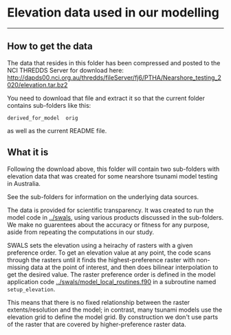 # Elevation data used in our modelling 
--------------------------------------

## How to get the data

The data that resides in this folder has been compressed and posted to the NCI THREDDS Server for download here: http://dapds00.nci.org.au/thredds/fileServer/fj6/PTHA/Nearshore_testing_2020/elevation.tar.bz2

You need to download that file and extract it so that the current folder contains sub-folders like this:

    derived_for_model  orig

as well as the current README file.

## What it is

Following the download above, this folder will contain two sub-folders with elevation data that was created for some nearshore tsunami model testing in Australia.

See the sub-folders for information on the underlying data sources.

The data is provided for scientific transparency. It was created to run the model code in [../swals](../swals), using various products discussed in the sub-folders. We make no guarentees about the accuracy or fitness for any purpose, aside from repeating the computations in our study.

SWALS sets the elevation using a heirachy of rasters with a given preference order. To get an elevation value at any point, the code scans through the rasters until it finds the highest-preference raster with non-missing data at the point of interest, and then does bilinear interpolation to get the desired value. The raster preference order is defined in the model application code [../swals/model_local_routines.f90](../swals/model_local_routines.f90) in a  subroutine named `setup_elevation`.

This means that there is no fixed relationship between the raster extents/resolution and the model; in contrast, many tsunami models use the elevation grid to define the model grid. By construction we don't use parts of the raster that are covered by higher-preference raster data.

